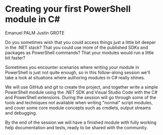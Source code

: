 # Creating your first PowerShell module in C#

Emanuel PALM
Justin GROTE

Do you sometimes wish that you could access things just a little bit deeper in the .NET stack?
That you could use more of the published SDKs and packages as PowerShell commands?
That your modules would run a little bit faster?

Sometimes you encounter scenarios where writing your module in PowerShell is just not quite enough,
so in this follow-along session we'll take a look at situations where authoring modules in C# really shines.

We will use GitHub and git to create the project, and together write a simple PowerShell module using
the .NET SDK and Visual Studio Code with the C# and PowerShell extensions. During the session will go
through some of the tools and techniques not available when writing "normal" script modules,
and cover some core module concepts such as cmdlets, output streams and debugging.

By the end of the session we will have a finished module with fully working help documentation and tests,
ready to be shared with the community.
